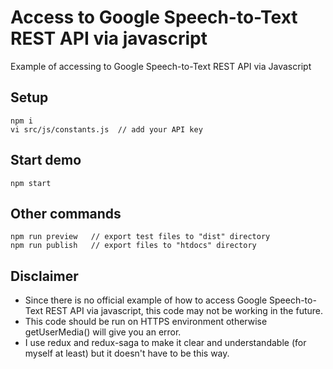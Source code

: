 # Access to Google Speech-to-Text REST API via javascript

Example of accessing to Google Speech-to-Text REST API via Javascript

## Setup

```
npm i
vi src/js/constants.js  // add your API key
```

## Start demo

```
npm start
```

## Other commands
```
npm run preview   // export test files to "dist" directory
npm run publish   // export files to "htdocs" directory
```

## Disclaimer
- Since there is no official example of how to access Google Speech-to-Text REST API via javascript, this code may not be working in the future.
- This code should be run on HTTPS environment otherwise getUserMedia() will give you an error.
- I use redux and redux-saga to make it clear and understandable (for myself at least) but it doesn't have to be this way.


